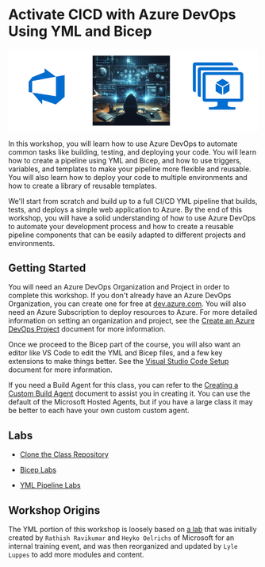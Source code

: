 # Activate CICD with Azure DevOps Using YML and Bicep

![hero](img/hero.png)

In this workshop, you will learn how to use Azure DevOps to automate common tasks like building, testing, and deploying your code. You will learn how to create a pipeline using YML and Bicep, and how to use triggers, variables, and templates to make your pipeline more flexible and reusable. You will also learn how to deploy your code to multiple environments and how to create a library of reusable templates.

We'll start from scratch and build up to a full CI/CD YML pipeline that builds, tests, and deploys a simple web application to Azure. By the end of this workshop, you will have a solid understanding of how to use Azure DevOps to automate your development process and how to create a reusable pipeline components that can be easily adapted to different projects and environments.

## Getting Started

You will need an Azure DevOps Organization and Project in order to complete this workshop. If you don't already have an Azure DevOps Organization, you can create one for free at [dev.azure.com](http://dev.azure.com). You will also need an Azure Subscription to deploy resources to Azure.  For more detailed information on setting an organization and project, see the [Create an Azure DevOps Project](/Labs/setup/1-Create-Azdo-Project.md) document for more information.

Once we proceed to the Bicep part of the course, you will also want an editor like VS Code to edit the YML and Bicep files, and a few key extensions to make things better. See the [Visual Studio Code Setup](/Labs/setup/3-Visual-Studio-Code.md) document for more information.

If you need a Build Agent for this class, you can refer to the [Creating a Custom Build Agent](/Labs/build-agents/desktop-runner/readme.md) document to assist you in creating it. You can use the default of the Microsoft Hosted Agents, but if you have a large class it may be better to each have your own custom custom agent.

## Labs

* [Clone the Class Repository](./Labs/setup/4-Clone-Repo.md)

* [Bicep Labs](./Labs/bicep/readme.md)

* [YML Pipeline Labs](./Labs/yml/readme.md)

## Workshop Origins

The YML portion of this workshop is loosely based on [a lab](https://github.com/heoelri/adopac) that was initially created by `Rathish Ravikumar` and `Heyko Oelrichs` of Microsoft for an internal training event, and was then reorganized and updated by `Lyle Luppes` to add more modules and content.
